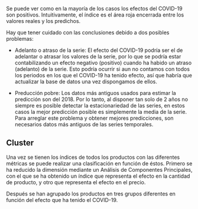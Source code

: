 Se puede ver como en la mayoría de los casos los efectos del COVID-19 son positivos. Intuitivamente, el índice es el área roja encerrada entre los valores reales y los predichos.

Hay que tener cuidado con las conclusiones debido a dos posibles problemas:

* Adelanto o atraso de la serie: El efecto del COVID-19 podría ser el de adelantar o atrasar los valores de la serie, por lo que se podría estar contabilizando un efecto negativo (positivo) cuando ha habido un atraso (adelanto) de la serie. Esto podría ocurrir si aun no contamos con todos los periodos en los que el COVID-19 ha tenido efecto, así que habría que actualizar la base de datos una vez dispongamos de ellos.

* Preducción pobre: Los datos más antiguos usados para estimar la predicción son del 2018. Por lo tanto, al disponer tan solo de 2 años no siempre es posible detectar la estacionariedad de las series, en estos casos la mejor predicción posible es simplemente la media de la serie. Para arreglar este problema y obtener mejores predicciones, son necesarios datos más antiguos de las series temporales.


## Cluster

Una vez se tienen los índices de todos los productos con las diferentes métricas se puede realizar una clasificación en función de éstos. Primero se ha reducido la dimensión mediante un Análisis de Componentes Principales, con el que se ha obtenido un índice que representa el efecto en la cantidad de producto, y otro que representa el efecto en el precio.

Después se han agrupado los productos en tres grupos diferentes en función del efecto que ha tenido el COVID-19.

